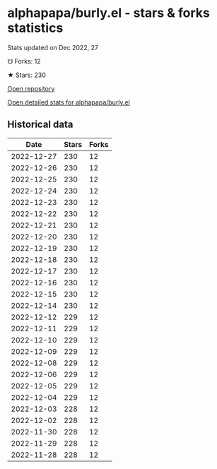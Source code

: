 # alphapapa/burly.el - stars & forks statistics

Stats updated on Dec 2022, 27

☋ Forks: 12

★ Stars: 230

[Open repository](https://github.com/alphapapa/burly.el)

[Open detailed stats for alphapapa/burly.el](https://reviewgithub.com/rep/alphapapa/burly.el)

## Historical data
| Date | Stars | Forks |
|------|-------|-------|
| 2022-12-27 | 230 | 12 | 
| 2022-12-26 | 230 | 12 | 
| 2022-12-25 | 230 | 12 | 
| 2022-12-24 | 230 | 12 | 
| 2022-12-23 | 230 | 12 | 
| 2022-12-22 | 230 | 12 | 
| 2022-12-21 | 230 | 12 | 
| 2022-12-20 | 230 | 12 | 
| 2022-12-19 | 230 | 12 | 
| 2022-12-18 | 230 | 12 | 
| 2022-12-17 | 230 | 12 | 
| 2022-12-16 | 230 | 12 | 
| 2022-12-15 | 230 | 12 | 
| 2022-12-14 | 230 | 12 | 
| 2022-12-12 | 229 | 12 | 
| 2022-12-11 | 229 | 12 | 
| 2022-12-10 | 229 | 12 | 
| 2022-12-09 | 229 | 12 | 
| 2022-12-08 | 229 | 12 | 
| 2022-12-06 | 229 | 12 | 
| 2022-12-05 | 229 | 12 | 
| 2022-12-04 | 229 | 12 | 
| 2022-12-03 | 228 | 12 | 
| 2022-12-02 | 228 | 12 | 
| 2022-11-30 | 228 | 12 | 
| 2022-11-29 | 228 | 12 | 
| 2022-11-28 | 228 | 12 | 

